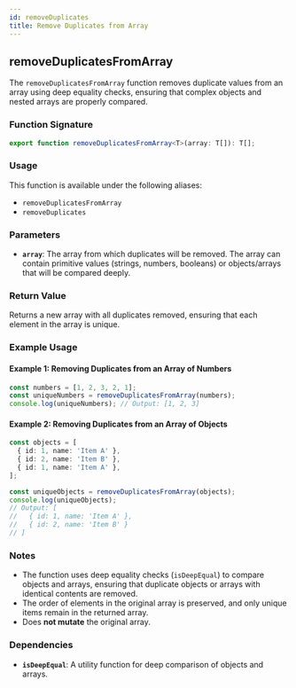 ```yaml
---
id: removeDuplicates
title: Remove Duplicates from Array
---
```


## removeDuplicatesFromArray

The `removeDuplicatesFromArray` function removes duplicate values from an array using deep equality checks, ensuring that complex objects and nested arrays are properly compared.

### Function Signature

```typescript
export function removeDuplicatesFromArray<T>(array: T[]): T[];
```

### Usage

This function is available under the following aliases:

- `removeDuplicatesFromArray`
- `removeDuplicates`

### Parameters

- **`array`**: The array from which duplicates will be removed. The array can contain primitive values (strings, numbers, booleans) or objects/arrays that will be compared deeply.

### Return Value

Returns a new array with all duplicates removed, ensuring that each element in the array is unique.

### Example Usage

#### Example 1: Removing Duplicates from an Array of Numbers

```typescript
const numbers = [1, 2, 3, 2, 1];
const uniqueNumbers = removeDuplicatesFromArray(numbers);
console.log(uniqueNumbers); // Output: [1, 2, 3]
```

#### Example 2: Removing Duplicates from an Array of Objects

```typescript
const objects = [
  { id: 1, name: 'Item A' },
  { id: 2, name: 'Item B' },
  { id: 1, name: 'Item A' },
];

const uniqueObjects = removeDuplicatesFromArray(objects);
console.log(uniqueObjects);
// Output: [
//   { id: 1, name: 'Item A' },
//   { id: 2, name: 'Item B' }
// ]
```

### Notes

- The function uses deep equality checks (`isDeepEqual`) to compare objects and arrays, ensuring that duplicate objects or arrays with identical contents are removed.
- The order of elements in the original array is preserved, and only unique items remain in the returned array.
- Does **not mutate** the original array.

### Dependencies

- **`isDeepEqual`**: A utility function for deep comparison of objects and arrays.
